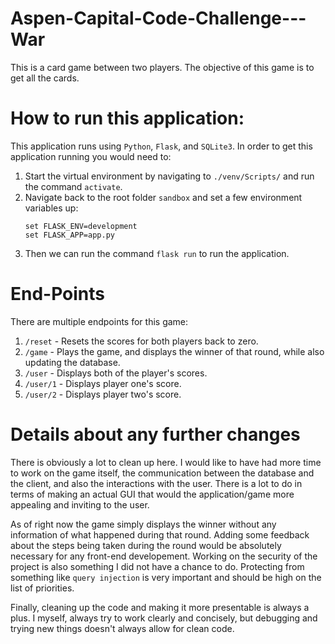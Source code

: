 # Aspen-Capital-Code-Challenge---War
This is a card game between two players. The objective of this game is to get all the cards.

# How to run this application:

This application runs using `Python`, `Flask`, and `SQLite3`. In order to get this application running you would need to:
1. Start the virtual environment by navigating to `./venv/Scripts/` and run the command `activate`.
2. Navigate back to the root folder `sandbox` and set a few environment variables up:
    ```
    set FLASK_ENV=development
    set FLASK_APP=app.py
    ```
3. Then we can run the command `flask run` to run the application.

# End-Points
There are multiple endpoints for this game:
1. `/reset` - Resets the scores for both players back to zero. 
2. `/game` - Plays the game, and displays the winner of that round, while also updating the database.
3. `/user` - Displays both of the player's scores.
4. `/user/1` - Displays player one's score.
5. `/user/2` - Displays player two's score.

# Details about any further changes
There is obviously a lot to clean up here. I would like to have had more time to work on the game itself, the communication between the database and the client, and also the interactions with the user. There is a lot to do in terms of making an actual GUI that would the application/game more appealing and inviting to the user. 

As of right now the game simply displays the winner without any information of what happened during that round. Adding some feedback about the steps being taken during the round would be absolutely necessary for any front-end developement. Working on the security of the project is also something I did not have a chance to do. Protecting from something like `query injection` is very important and should be high on the list of priorities.

Finally, cleaning up the code and making it more presentable is always a plus. I myself, always try to work clearly and concisely, but debugging and trying new things doesn't always allow for clean code.
